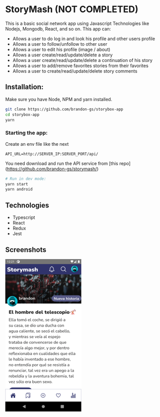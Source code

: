 # StoryMash (NOT COMPLETED)

This is a basic social network app using Javascript Technologies like Nodejs, Mongodb, React, and so on.
This app can:

- Allows a user to do log in and look his profile and other users profile
- Allows a user to follow/unfollow to other user
- Allows a user to edit his profile (image / about)
- Allows a user create/read/update/delete a story
- Allows a user create/read/update/delete a continuation of his story
- Allows a user to add/remove favorites stories from their favorites
- Allows a user to create/read/update/delete story comments

## Installation:

Make sure you have Node, NPM and yarn installed.

```bash
git clone https://github.com/brandon-gs/storybox-app
cd storybox-app
yarn
```

### Starting the app:

Create an env file like the next

```
API_URL=http://SERVER_IP:SERVER_PORT/api/
```

You need download and run the API service from [this repo] (https://github.com/brandon-gs/storymash/)

```bash
# Run in dev mode:
yarn start
yarn android
```

## Technologies

- Typescript
- React
- Redux
- Jest

## Screenshots

<img src="./docs/screenshot_1.png" width="240" height="480">
